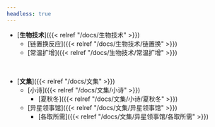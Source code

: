```yaml
---
headless: true
---
```


- [**生物技术**]({{< relref "/docs/生物技术" >}})
  - [链置换反应]({{< relref "/docs/生物技术/链置换" >}})
  - [常温扩增]({{< relref "/docs/生物技术/常温扩增" >}})
<br />

- [**文集**]({{< relref "/docs/文集" >}})
  - [小诗]({{< relref "/docs/文集/小诗" >}})
    - [夏秋冬]({{< relref "/docs/文集/小诗/夏秋冬" >}})
  - [异星领事馆]({{< relref "/docs/文集/异星领事馆" >}})
    - [各取所需]({{< relref "/docs/文集/异星领事馆/各取所需" >}})
<br />
